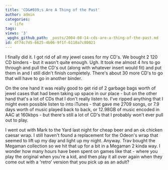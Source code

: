 ```yaml
---
title: 'CD&#039;s Are A Thing of the Past'
author: admin
categories:
  - life
tags: 
views: '3'
_wpghs_github_path: _posts/2004-08-14-cds-are-a-thing-of-the-past.md
id: df74c7d5-6625-4b06-9f1f-6110a7c80021
---
```

<p>I finally did it.  I got rid of all my jewel cases for my CD's.  We bought 2 120 CD  binders - but it wasn't quite enough.  Ugh.  It took me almost 4 hrs to go through and pull the CD's out (along with whatever insert would fit) and put them in and I still didn't finish completely.  There's about 30 more CD's to go that will have to go in another binder.</p>
<p>On the one hand it was really good to get rid of 2 garbage bags worth of jewel cases that had been taking up space in our place - but on the other hand that's a lot of CDs that I don't really listen to.  I've ripped anything that I might even possible listen to into iTunes - that gave me 2709 songs, or 7.9 days worth of music played back to back, or 12.98GB of music encoded in AAC at 160kbps - but there's still a lot of CD's that I probably won't ever pull out to play.</p>
<p>I went out with Mark to the Yard last night for cheap beer and an ok chicken caesar wrap.  I still haven't found a replacement for the Odeon's wrap that seemed to lift up my day and light up my night.  Anyway.  Trav bought the Megaman collection so we hit that up for a bit in a Megaman 2 kinda way.  I wonder how many hours have been spent on games like that - where you play the original when you're a kid, and then play it all over again when they come out with a 'retro' version that you pick up as an adult?</p>

